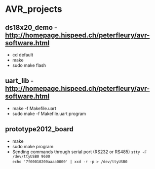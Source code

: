 # AVR_projects  
  
## ds18x20_demo - http://homepage.hispeed.ch/peterfleury/avr-software.html  
- cd default
- make
- sudo make flash
  
## uart_lib - http://homepage.hispeed.ch/peterfleury/avr-software.html  
- make -f Makefile.uart  
- sudo make -f Makefile.uart program
  
## prototype2012_board  
- make  
- sudo make program  
- Sending commands through serial port  (RS232 or RS485)
`stty -F /dev/ttyUSB0 9600`  
`echo '7f00010200aaaa0000' | xxd -r -p > /dev/ttyUSB0`  








